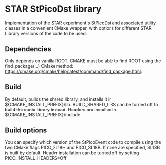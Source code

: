 # STAR StPicoDst library

Implementation of the STAR experiment's StPicoDst and associated utility classes in a convenient CMake wrapper, with options for different STAR Library versions of the code to be used.

## Dependencies

Only depends on vanilla ROOT. CMAKE must be able to find ROOT using the find_package(...) CMake method: https://cmake.org/cmake/help/latest/command/find_package.html. 

## Build 

By default, builds the shared library, and installs it in ${CMAKE_INSTALL_PREFIX}/lib. BUILD_SHARED_LIBS can be turned off to build the static library instead. Headers are installed in ${CMAKE_INSTALL_PREFIX}/include. 

## Build options

You can specify which version of the StPicoEvent code to compile using the two CMake flags PICO_SL18H and PICO_SL18B. If none are specified, SL18B is built by default. Header installation can be turned off by setting PICO_INSTALL_HEADERS=Off